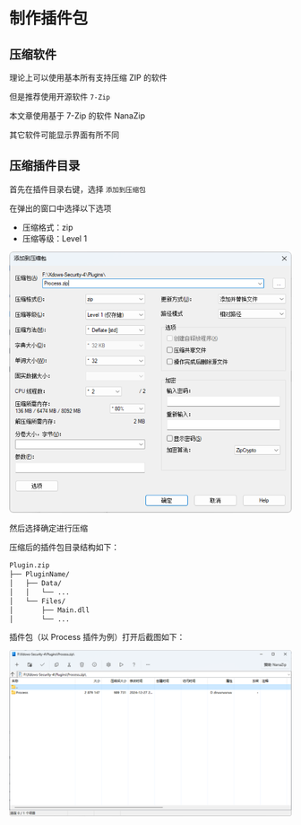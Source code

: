 # 制作插件包

## 压缩软件

理论上可以使用基本所有支持压缩 ZIP 的软件

但是推荐使用开源软件 `7-Zip`

本文章使用基于 7-Zip 的软件 NanaZip

其它软件可能显示界面有所不同

## 压缩插件目录

首先在插件目录右键，选择 `添加到压缩包`

在弹出的窗口中选择以下选项

- 压缩格式：zip
- 压缩等级：Level 1

![截图1](./../../PNG/Pack-1.png)

然后选择确定进行压缩

压缩后的插件包目录结构如下：

```
Plugin.zip
├── PluginName/
│   ├── Data/
│   │   └── ...
│   └── Files/
│       ├── Main.dll
│       └── ...
```

插件包（以 Process 插件为例）打开后截图如下：

![截图2](./../../PNG/Pack-2.png)
